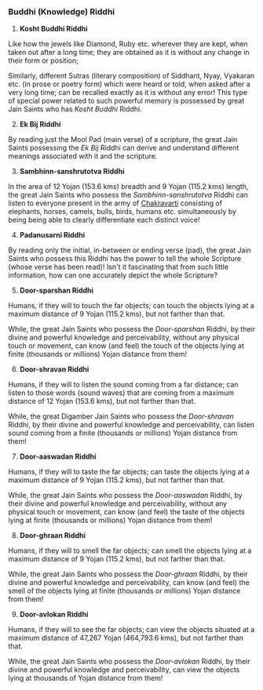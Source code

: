 ### Buddhi (Knowledge) Riddhi

1. **Kosht Buddhi Riddhi**

Like how the jewels like Diamond, Ruby etc. wherever they are kept, when taken out after a long time; they are obtained as it is without any change in their form or position;

Similarly, different Sutras (literary composition) of Siddhant, Nyay, Vyakaran etc. (in prose or poetry form) which were heard or told, when asked after a very long time; can be recalled exactly as it is without any error! This type of special power related to such powerful memory is possessed by great Jain Saints who has *Kosht Buddhi* Riddhi.

2. **Ek Bij Riddhi** 

By reading just the Mool Pad (main verse) of a scripture, the great Jain Saints possessing the *Ek Bij* Riddhi can derive and understand different meanings associated with it and the scripture.

3. **Sambhinn-sanshrutotva Riddhi**

In the area of 12 Yojan (153.6 kms) breadth and 9 Yojan (115.2 kms) length, the great Jain Saints who possess the *Sambhinn-sanshrutotva* Riddhi can listen to everyone present in the army of [Chakravarti](./../Shalaka%20Purush/Chakravarti.md) consisting of elephants, horses, camels, bulls, birds, humans etc. simultaneously by being being able to clearly differentiate each distinct voice!

4. **Padanusarni Riddhi**

By reading only the initial, in-between or ending verse (pad), the great Jain Saints who possess this Riddhi has the power to tell the whole Scripture (whose verse has been read)! Isn't it fascinating that from such little information, how can one accurately depict the whole Scripture?

5. **Door-sparshan Riddhi**

Humans, if they will to touch the far objects; can touch the objects lying at a maximum distance of 9 Yojan (115.2 kms), but not farther than that.

While, the great Jain Saints who possess the *Door-sparshan* Riddhi, by their divine and powerful knowledge and perceivability, without any physical touch or movement, can know (and feel) the touch of the objects lying at finite (thousands or millions) Yojan distance from them!

6. **Door-shravan Riddhi**

Humans, if they will to listen the sound coming from a far distance; can listen to those words (sound waves) that are coming from a maximum distance of 12 Yojan (153.6 kms), but not farther than that.

While, the great Digamber Jain Saints who possess the *Door-shravan* Riddhi, by their divine and powerful knowledge and perceivability, can listen sound coming from a finite (thousands or millions) Yojan distance from them!

7. **Door-aaswadan Riddhi**

Humans, if they will to taste the far objects; can taste the objects lying at a maximum distance of 9 Yojan (115.2 kms), but not farther than that.

While, the great Jain Saints who possess the *Door-aaswadan* Riddhi, by their divine and powerful knowledge and perceivability, without any physical touch or movement, can know (and feel) the taste of the objects lying at finite (thousands or millions) Yojan distance from them!

8. **Door-ghraan Riddhi**

Humans, if they will to smell the far objects; can smell the objects lying at a maximum distance of 9 Yojan (115.2 kms), but not farther than that.

While, the great Jain Saints who possess the *Door-ghraan* Riddhi, by their divine and powerful knowledge and perceivability, can know (and feel) the smell of the objects lying at finite (thousands or millions) Yojan distance from them!

9. **Door-avlokan Riddhi**

Humans, if they will to see the far objects; can view the objects situated at a maximum distance of 47,267 Yojan (464,793.6 kms), but not farther than that.

While, the great Jain Saints who possess the *Door-avlokan* Riddhi, by their divine and powerful knowledge and perceivability, can view the objects lying at thousands of Yojan distance from them!
